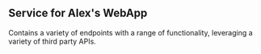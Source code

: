 ## Service for Alex's WebApp 
Contains a variety of endpoints with a range of functionality, leveraging a variety of third party APIs. 
